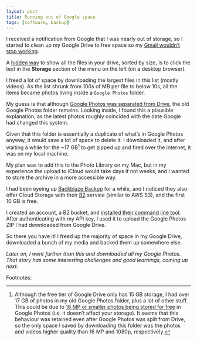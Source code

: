```yaml
---
layout: post
title: Running out of Google space
tags: [software, backup]
---
```

I received a notification from Google that I was nearly out of storage, so I started to clean up my Google Drive to free space so my [Gmail wouldn’t stop working](https://support.google.com/mail/answer/6374270?hl=en).

A [hidden way](https://www.labnol.org/internet/google-drive-sort-files-by-size/28745/) to show all the files in your drive, sorted by size, is to click the text in the **Storage** section of the menu on the left (on a desktop browser).

I freed a lot of space by downloading the largest files in this list (mostly videos). As the list shrunk from 100s of MB per file to below 10s, all the items became photos living inside a `Google Photos` folder.

My guess is that although [Google Photos was separated from Drive](https://support.google.com/photos/answer/9316089), the old Google Photos folder remains. Looking inside, I found this a plausible explanation, as the latest photos roughly coincided with the date Google had changed this system.

Given that this folder is essentially a duplicate of what’s in Google Photos anyway, it would save a lot of space to delete it. I downloaded it, and after waiting a while for the ~17 GB[^google-photos-space-oddity] to get zipped up and fired over the internet, it was on my local machine. 

My plan was to add this to the Photo Library on my Mac, but in my experience the upload to iCloud would take days if not weeks, and I wanted to store the archive in a more accessible way.

I had been eyeing up [Backblaze Backup](https://www.backblaze.com/cloud-backup.html) for a while, and I noticed they also offer Cloud Storage with their [B2](https://www.backblaze.com/b2/cloud-storage.html) service (similar to AWS S3), and the first 10 GB is free. 

I created an account, a B2 bucket, and [installed their command line tool](https://www.backblaze.com/b2/docs/quick_command_line.html). After authenticating with my API key, I used it to upload the Google Photos ZIP I had downloaded from Google Drive.

So there you have it! I freed up the majority of space in my Google Drive, downloaded a bunch of my media and backed them up somewhere else.

*Later on, I went further than this and downloaded all my Google Photos. That story has some interesting challenges and good learnings, coming up next.*


Footnotes:


[^google-photos-space-oddity]: Although the free tier of Google Drive only has 15 GB storage, I had over 17 GB of photos in my old Google Photos folder, plus a lot of other stuff. This could be due to [16 MP or smaller photos being stored for free](https://support.google.com/photos/answer/6220791) in Google Photos (i.e. it doesn’t affect your storage). It seems that this behaviour was retained even after Google Photos was split from Drive, so the only space I saved by downloading this folder was the photos and videos higher quality than 16 MP and 1080p, respectively.


